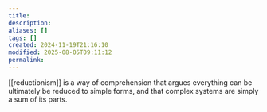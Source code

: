 ```yaml
---
title: 
description: 
aliases: []
tags: []
created: 2024-11-19T21:16:10
modified: 2025-08-05T09:11:12
permalink:
---
```


[[reductionism]] is a way of comprehension that argues everything can be ultimately be reduced to simple forms, and that complex systems are simply a sum of its parts.
